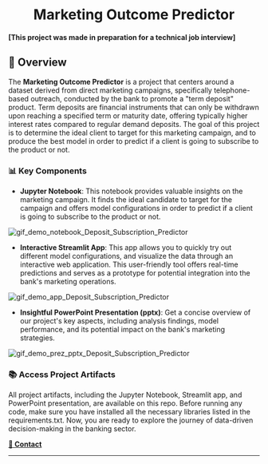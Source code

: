 <div align="center">
  <h1>Marketing Outcome Predictor</h1>
</div>

#### **[This project was made in preparation for a technical job interview]**

## 🚀 Overview

The **Marketing Outcome Predictor** is a project that centers around a dataset derived from direct marketing campaigns, specifically telephone-based outreach, conducted by the bank to promote a "term deposit" product. Term deposits are financial instruments that can only be withdrawn upon reaching a specified term or maturity date, offering typically higher interest rates compared to regular demand deposits. The goal of this project is to determine the ideal client to target for this marketing campaign, and to produce the best model in order to predict if a client is going to subscribe to the product or not.

### 📊 Key Components

- **Jupyter Notebook**: This notebook provides valuable insights on the marketing campaign. It finds the ideal candidate to target for the campaign and offers model configurations in order to predict if a client is going to subscribe to the product or not.

![gif_demo_notebook_Deposit_Subscription_Predictor](https://github.com/TomHavy/Marketing-Outcome-Predictor/assets/67765175/b67e59b4-bc6a-48cd-aa40-6cb1d1df3fe8)


- **Interactive Streamlit App**: This app allows you to quickly try out different model configurations, and visualize the data through an interactive web application. This user-friendly tool offers real-time predictions and serves as a prototype for potential integration into the bank's marketing operations.
  
![gif_demo_app_Deposit_Subscription_Predictor](https://github.com/TomHavy/Marketing-Outcome-Predictor/assets/67765175/092d138d-fc0d-4d58-8b6b-ebda9b936762)


- **Insightful PowerPoint Presentation (pptx)**: Get a concise overview of our project's key aspects, including analysis findings, model performance, and its potential impact on the bank's marketing strategies. 

![gif_demo_prez_pptx_Deposit_Subscription_Predictor](https://github.com/TomHavy/Marketing-Outcome-Predictor/assets/67765175/2f165fdc-1513-48b4-a248-8d8f64d387ed)

### 📚 Access Project Artifacts

All project artifacts, including the Jupyter Notebook, Streamlit app, and PowerPoint presentation, are available on this repo. Before running any code, make sure you have installed all the necessary libraries listed in the requirements.txt. Now, you are ready to explore the journey of data-driven decision-making in the banking sector.

[**🔗 Contact**](https://www.linkedin.com/in/tom-havyarimana-057454194/)

---

